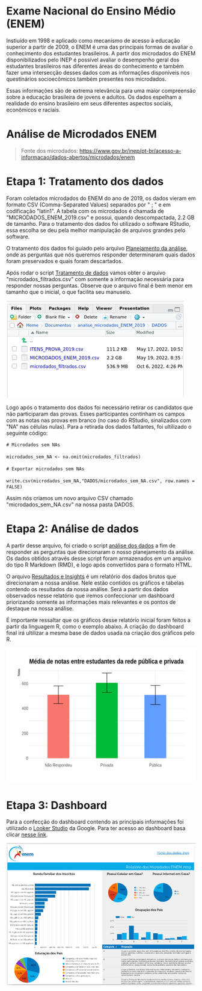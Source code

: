 # Exame Nacional do Ensino Médio (ENEM)
Instiuído em 1998 e aplicado como mecanismo de acesso à educação superior a partir de 2009, o ENEM é uma das principais formas de avaliar o conhecimento dos estudantes brasileiros. A partir dos microdados do ENEM disponibilizados pelo INEP é possível avaliar o desempenho geral dos estudantes brasileiros nas diferentes áreas do conhecimento e também fazer uma intersecção desses dados com as informações disponíveis nos questinários socioecômicos também presentes nos microdados.

Essas informações são de extrema relevância para uma maior compreensão sobre a educação brasileira de jovens e adultos. Os dados espelham a realidade do ensino brasileiro em seus diferentes aspectos sociais, econômicos e raciais. 

# Análise de Microdados ENEM
> Fonte dos microdados: https://www.gov.br/inep/pt-br/acesso-a-informacao/dados-abertos/microdados/enem

# Etapa 1: Tratamento dos dados
Foram coletados microdados do ENEM do ano de 2019, os dados vieram em formato CSV (Comma-Separated Values) separados por " ; " e em codificação "latin1". A tabela com os microdados é chamada de "MICRODADOS_ENEM_2019.csv" e possui, quando descompactada, 2.2 GB de tamanho. Para o tratamento dos dados foi utilizado o software RStudio, essa escolha se deu pela melhor manipulação de arquivos grandes pelo software. 

O tratamento dos dados foi guiado pelo arquivo [Planejamento da análise](https://github.com/gabrielvpina/analise_microdados_ENEM_2019/blob/main/Planejamento_da_analise.md), onde as perguntas que nós queremos responder determinaram quais dados foram preservados e quais foram descartados.

Após rodar o script [Tratamento de dados](https://github.com/gabrielvpina/analise_microdados_ENEM_2019/blob/main/tratamento_de_dados.R) vamos obter o arquivo "microdados_filtrados.csv" com somente a informação necessária para responder nossas perguntas. Observe que o arquivo final é bem menor em tamanho que o inicial, o que facilita seu manuseio.

![plot](imagens/tamanho_microdados.png)

Logo após o tratamento dos dados foi necessário retirar os candidatos que não participaram das provas. Esses participantes continham os campos com as notas nas provas em branco (no caso do RStudio, sinalizados com "NA" nas células nulas). Para a retirada dos dados faltantes, foi ultilizado o seguinte código:


```
# Microdados sem NAs

microdados_sem_NA <- na.omit(microdados_filtrados)

# Exportar microdados sem NAs 

write.csv(microdados_sem_NA,"DADOS/microdados_sem_NA.csv", row.names = FALSE)

```

Assim nós criamos um novo arquivo CSV chamado "microdados_sem_NA.csv" na nossa pasta DADOS.

# Etapa 2: Análise de dados

A partir desse arquivo, foi criado o script [análise dos dados](https://github.com/gabrielvpina/analise_microdados_ENEM_2019/blob/main/analise_dos_dados.R) a fim de responder as perguntas que direcionaram o nosso planejamento da análise. Os dados obtidos através desse script foram armazenados em um arquivo do tipo R Markdown (RMD), e logo após convertidos para o formato HTML. 

O arquivo [Resultados e Insights](https://github.com/gabrielvpina/analise_microdados_ENEM_2019/blob/main/Resultados-e-Insights.html) é um relatório dos dados brutos que direcionaram a nossa análise. Nele estão contidos os gráficos e tabelas contendo os resultados da nossa análise. Será a partir dos dados observados nesse relatório que iremos confeccionar um dashboard priorizando somente as informações mais relevantes e os pontos de destaque na nossa análise.

É importante ressaltar que os gráficos desse relatório inicial foram feitos a partir da linguagem R, como o exemplo abaixo. A criação do dashboard final irá ultilizar a mesma base de dados usada na criação dos gráficos pelo R.

![plot](imagens/download.png)

# Etapa 3: Dashboard

Para a confecção do dashboard contendo as principais informações foi utilizado o [Looker Studio](https://datastudio.google.com/overview) da Google.
Para ter acesso ao dashboard basa clicar [nesse link](https://datastudio.google.com/reporting/3bbf8c16-aa17-4c29-8a07-079afefc7481).

![plot](imagens/print.png)







